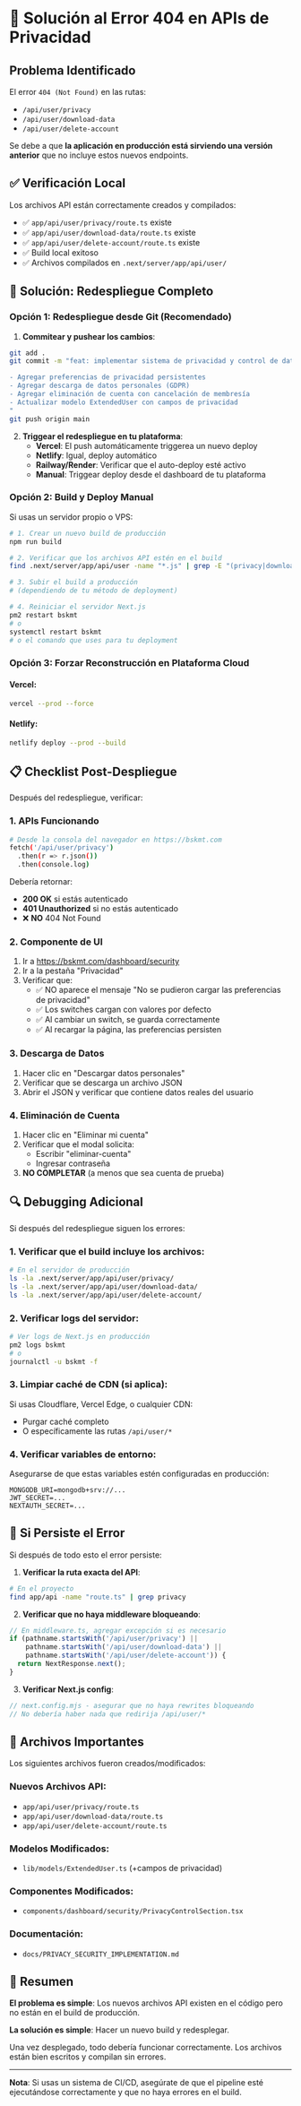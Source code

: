# 🚨 Solución al Error 404 en APIs de Privacidad

## Problema Identificado

El error `404 (Not Found)` en las rutas:
- `/api/user/privacy`
- `/api/user/download-data`
- `/api/user/delete-account`

Se debe a que **la aplicación en producción está sirviendo una versión anterior** que no incluye estos nuevos endpoints.

## ✅ Verificación Local

Los archivos API están correctamente creados y compilados:
- ✅ `app/api/user/privacy/route.ts` existe
- ✅ `app/api/user/download-data/route.ts` existe
- ✅ `app/api/user/delete-account/route.ts` existe
- ✅ Build local exitoso
- ✅ Archivos compilados en `.next/server/app/api/user/`

## 🔧 Solución: Redespliegue Completo

### Opción 1: Redespliegue desde Git (Recomendado)

1. **Commitear y pushear los cambios**:
```bash
git add .
git commit -m "feat: implementar sistema de privacidad y control de datos

- Agregar preferencias de privacidad persistentes
- Agregar descarga de datos personales (GDPR)
- Agregar eliminación de cuenta con cancelación de membresía
- Actualizar modelo ExtendedUser con campos de privacidad
"
git push origin main
```

2. **Triggear el redespliegue en tu plataforma**:
   - **Vercel**: El push automáticamente triggerea un nuevo deploy
   - **Netlify**: Igual, deploy automático
   - **Railway/Render**: Verificar que el auto-deploy esté activo
   - **Manual**: Triggear deploy desde el dashboard de tu plataforma

### Opción 2: Build y Deploy Manual

Si usas un servidor propio o VPS:

```bash
# 1. Crear un nuevo build de producción
npm run build

# 2. Verificar que los archivos API estén en el build
find .next/server/app/api/user -name "*.js" | grep -E "(privacy|download|delete)"

# 3. Subir el build a producción
# (dependiendo de tu método de deployment)

# 4. Reiniciar el servidor Next.js
pm2 restart bskmt
# o
systemctl restart bskmt
# o el comando que uses para tu deployment
```

### Opción 3: Forzar Reconstrucción en Plataforma Cloud

#### Vercel:
```bash
vercel --prod --force
```

#### Netlify:
```bash
netlify deploy --prod --build
```

## 📋 Checklist Post-Despliegue

Después del redespliegue, verificar:

### 1. APIs Funcionando
```bash
# Desde la consola del navegador en https://bskmt.com
fetch('/api/user/privacy')
  .then(r => r.json())
  .then(console.log)
```

Debería retornar:
- **200 OK** si estás autenticado
- **401 Unauthorized** si no estás autenticado
- ❌ **NO** 404 Not Found

### 2. Componente de UI
1. Ir a https://bskmt.com/dashboard/security
2. Ir a la pestaña "Privacidad"
3. Verificar que:
   - ✅ NO aparece el mensaje "No se pudieron cargar las preferencias de privacidad"
   - ✅ Los switches cargan con valores por defecto
   - ✅ Al cambiar un switch, se guarda correctamente
   - ✅ Al recargar la página, las preferencias persisten

### 3. Descarga de Datos
1. Hacer clic en "Descargar datos personales"
2. Verificar que se descarga un archivo JSON
3. Abrir el JSON y verificar que contiene datos reales del usuario

### 4. Eliminación de Cuenta
1. Hacer clic en "Eliminar mi cuenta"
2. Verificar que el modal solicita:
   - Escribir "eliminar-cuenta"
   - Ingresar contraseña
3. **NO COMPLETAR** (a menos que sea cuenta de prueba)

## 🔍 Debugging Adicional

Si después del redespliegue siguen los errores:

### 1. Verificar que el build incluye los archivos:
```bash
# En el servidor de producción
ls -la .next/server/app/api/user/privacy/
ls -la .next/server/app/api/user/download-data/
ls -la .next/server/app/api/user/delete-account/
```

### 2. Verificar logs del servidor:
```bash
# Ver logs de Next.js en producción
pm2 logs bskmt
# o
journalctl -u bskmt -f
```

### 3. Limpiar caché de CDN (si aplica):
Si usas Cloudflare, Vercel Edge, o cualquier CDN:
- Purgar caché completo
- O específicamente las rutas `/api/user/*`

### 4. Verificar variables de entorno:
Asegurarse de que estas variables estén configuradas en producción:
```
MONGODB_URI=mongodb+srv://...
JWT_SECRET=...
NEXTAUTH_SECRET=...
```

## 🐛 Si Persiste el Error

Si después de todo esto el error persiste:

1. **Verificar la ruta exacta del API**:
```bash
# En el proyecto
find app/api -name "route.ts" | grep privacy
```

2. **Verificar que no haya middleware bloqueando**:
```typescript
// En middleware.ts, agregar excepción si es necesario
if (pathname.startsWith('/api/user/privacy') || 
    pathname.startsWith('/api/user/download-data') ||
    pathname.startsWith('/api/user/delete-account')) {
  return NextResponse.next();
}
```

3. **Verificar Next.js config**:
```javascript
// next.config.mjs - asegurar que no haya rewrites bloqueando
// No debería haber nada que redirija /api/user/*
```

## 📝 Archivos Importantes

Los siguientes archivos fueron creados/modificados:

### Nuevos Archivos API:
- `app/api/user/privacy/route.ts`
- `app/api/user/download-data/route.ts`
- `app/api/user/delete-account/route.ts`

### Modelos Modificados:
- `lib/models/ExtendedUser.ts` (+campos de privacidad)

### Componentes Modificados:
- `components/dashboard/security/PrivacyControlSection.tsx`

### Documentación:
- `docs/PRIVACY_SECURITY_IMPLEMENTATION.md`

## 🎯 Resumen

**El problema es simple**: Los nuevos archivos API existen en el código pero no están en el build de producción.

**La solución es simple**: Hacer un nuevo build y redesplegar.

Una vez desplegado, todo debería funcionar correctamente. Los archivos están bien escritos y compilan sin errores.

---

**Nota**: Si usas un sistema de CI/CD, asegúrate de que el pipeline esté ejecutándose correctamente y que no haya errores en el build.

